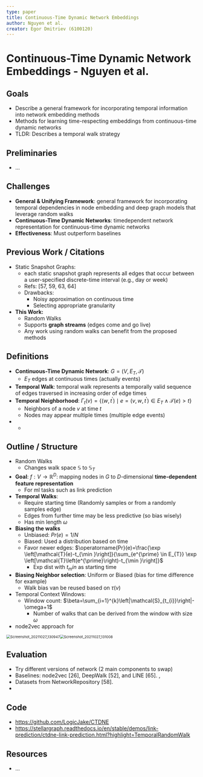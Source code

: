 ```yaml
---
type: paper
title: Continuous-Time Dynamic Network Embeddings
author: Nguyen et al.
creator: Egor Dmitriev (6100120)
---
```


# Continuous-Time Dynamic Network Embeddings - Nguyen et al.

## Goals

- Describe a general framework for incorporating temporal information into network embedding methods
- Methods for learning time-respecting embeddings from continuous-time dynamic networks
- TLDR: Describes a temporal walk strategy

## Preliminaries

- ...

## Challenges

- **General & Unifying Framework**: general framework for incorporating temporal dependencies in node
  embedding and deep graph models that leverage random walks
- **Continuous-Time Dynamic Networks**: timedependent network representation for continuous-time dynamic networks
- **Effectiveness**: Must outperform baselines

## Previous Work / Citations

- Static Snapshot Graphs:
  - each static snapshot graph represents all edges that occur between a user-specified
    discrete-time interval (e.g., day or week)
  - Refs: [57, 59, 63, 64]
  - Drawbacks:
    - Noisy approximation on continuous time
    - Selecting appropriate granularity
- **This Work:**
  - Random Walks
  - Supports **graph streams** (edges come and go live)
  - Any work using random walks can benefit from the proposed methods

## Definitions

* **Continuous-Time Dynamic Network**: $G=\left(V, E_{T}, \mathcal{T}\right)$
  * $E_T$ edges at continuous times (actually events)
* **Temporal Walk**:  temporal walk represents a temporally valid sequence of edges traversed in increasing order of edge times
* **Temporal Neighborhood**: $\Gamma_{t}(v)=\left\{\left(w, t^{\prime}\right) \mid e=\left(v, w, t^{\prime}\right) \in E_{T} \wedge \mathcal{T}(e)>t\right\}$
  * Neighbors of a node $v$ at time $t$
  * Nodes may appear multiple times (multiple edge events)
* * 

## Outline / Structure

- Random Walks
  - Changes walk space $\mathbb{S}$ to $\mathbb{S}_T$
- **Goal**: $f: V \rightarrow \mathbb{R}^D$: mapping nodes in $G$ to $D$-dimensional **time-dependent feature representation**
  - For ml tasks such as link prediction
- **Temporal Walks**:
  - Require starting time (Randomly samples or from a randomly samples edge)
  - Edges from further time may be less predictive (so bias wisely)
  - Has min length $\omega$
- **Biasing the walks**
  - Unbiased: $Pr(e) = 1/N$
  - Biased: Used a distribution based on time
  - Favor newer edges: $\operatorname{Pr}(e)=\frac{\exp \left[\mathcal{T}(e)-t_{\min }\right]}{\sum_{e^{\prime} \in E_{T}} \exp \left[\mathcal{T}\left(e^{\prime}\right)-t_{\min }\right]}$
    - Exp dist with $t_min$ as starting time
- **Biasing Neighbor selection**: Uniform or Biased (bias for time difference for example)
  - Walk bias van be reused based on $\tau(v)$
- Temporal Context Windows:
  - Window count: $\beta=\sum_{i=1}^{k}\left|\mathcal{S}_{t_{i}}\right|-\omega+1$
    - Number of walks that can be derived from the window with size $\omega$
- node2vec approach for

<img src="nguyenContinuoustimeDynamicNetwork2018.assets/Screenshot_20211027_130947.png" alt="Screenshot_20211027_130947" style="zoom:67%;" /><img src="nguyenContinuoustimeDynamicNetwork2018.assets/Screenshot_20211027_131008.png" alt="Screenshot_20211027_131008" style="zoom:67%;" />

## Evaluation

- Try different versions of network (2 main components to swap)
- Baselines: node2vec [26], DeepWalk [52], and LINE [65]. ,
- Datasets from NetworkRepository [58].
- 

## Code

- https://github.com/LogicJake/CTDNE
- https://stellargraph.readthedocs.io/en/stable/demos/link-prediction/ctdne-link-prediction.html?highlight=TemporalRandomWalk

## Resources

- ...
